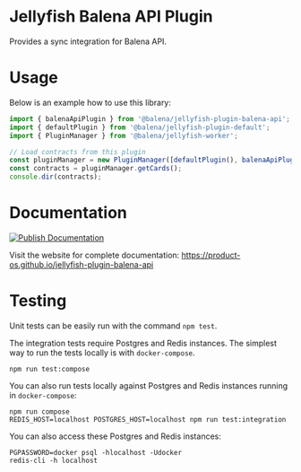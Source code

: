 # Jellyfish Balena API Plugin

Provides a sync integration for Balena API.

# Usage

Below is an example how to use this library:

```js
import { balenaApiPlugin } from '@balena/jellyfish-plugin-balena-api';
import { defaultPlugin } from '@balena/jellyfish-plugin-default';
import { PluginManager } from '@balena/jellyfish-worker';

// Load contracts from this plugin
const pluginManager = new PluginManager([defaultPlugin(), balenaApiPlugin()]);
const contracts = pluginManager.getCards();
console.dir(contracts);
```

# Documentation

[![Publish Documentation](https://github.com/product-os/jellyfish-plugin-balena-api/actions/workflows/publish-docs.yml/badge.svg)](https://github.com/product-os/jellyfish-plugin-balena-api/actions/workflows/publish-docs.yml)

Visit the website for complete documentation: https://product-os.github.io/jellyfish-plugin-balena-api

# Testing

Unit tests can be easily run with the command `npm test`.

The integration tests require Postgres and Redis instances. The simplest way to run the tests locally is with `docker-compose`.
```
npm run test:compose
```

You can also run tests locally against Postgres and Redis instances running in `docker-compose`:
```
npm run compose
REDIS_HOST=localhost POSTGRES_HOST=localhost npm run test:integration
```

You can also access these Postgres and Redis instances:
```
PGPASSWORD=docker psql -hlocalhost -Udocker
redis-cli -h localhost
```
